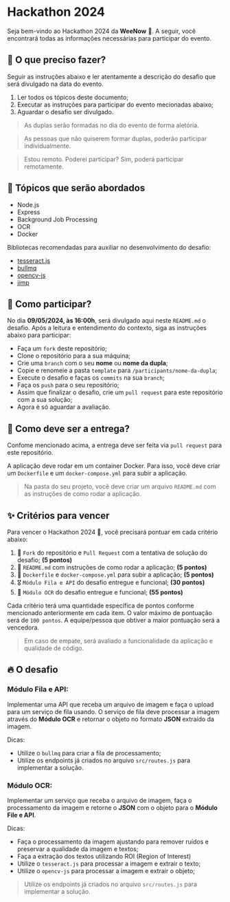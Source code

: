 # Hackathon 2024

Seja bem-vindo ao Hackathon 2024 da **WeeNow** 🚀. A seguir, você encontrará todas as informações necessárias para participar do evento.

## 📌 O que preciso fazer?

Seguir as instruções abaixo e ler atentamente a descrição do desafio que será divulgado na data do evento.

1. Ler todos os tópicos deste documento;
2. Executar as instruções para participar do evento mecionadas abaixo;
3. Aguardar o desafio ser divulgado.

> As duplas serão formadas no dia do evento de forma aletória.

> As pessoas que não quiserem formar duplas, poderão participar individualmente.

> Estou remoto. Poderei participar? Sim, poderá participar remotamente.

## 📄 Tópicos que serão abordados

- Node.js
- Express
- Background Job Processing
- OCR
- Docker

Bibliotecas recomendadas para auxiliar no desenvolvimento do desafio:

- [tesseract.js](https://www.npmjs.com/package/tesseract.js)
- [bullmq](https://bullmq.io/)
- [opencv-js](https://www.npmjs.com/package/@techstark/opencv-js)
- [jimp](https://www.npmjs.com/package/jimp)

## 📜 Como participar?

No dia **09/05/2024, às 16:00h**, será divulgado aqui neste `README.md` o desafio. Após a leitura e entendimento do contexto, siga as instruções abaixo para participar:

- Faça um `fork` deste repositório;
- Clone o repositório para a sua máquina;
- Crie uma `branch` com o seu **nome** ou **nome da dupla**;
- Copie e renomeie a pasta `template` para `/participants/nome-da-dupla`;
- Execute o desafio e faças os `commits` na sua `branch`;
- Faça os `push` para o seu repositório;
- Assim que finalizar o desafio, crie um `pull request` para este repositório com a sua solução;
- Agora é só aguardar a avaliação.

## 🚨 Como deve ser a entrega?

Confome mencionado acima, a entrega deve ser feita via `pull request` para este repositório.

A aplicação deve rodar em um container Docker. Para isso, você deve criar um `Dockerfile` e um `docker-compose.yml` para subir a aplicação.

> Na pasta do seu projeto, você deve criar um arquivo `README.md` com as instruções de como rodar a aplicação.

## ✨ Critérios para vencer

Para vencer o Hackathon 2024 🚀, você precisará pontuar em cada critério abaixo:

1. 🐙 `Fork` do repositório e `Pull Request` com a tentativa de solução do desafio; **(5 pontos)**
2. 📜 `README.md` com instruções de como rodar a aplicação; **(5 pontos)**
3. 🐋 `Dockerfile` e `docker-compose.yml` para subir a aplicação; **(5 pontos)**
4. 🎖️ `Módulo Fila e API` do desafio entregue e funcional; **(30 pontos)**
5. 🤴 `Módulo OCR` do desafio entregue e funcional; **(55 pontos)**

Cada critério terá uma quantidade específica de pontos conforme mencionado anteriormente em cada item. O valor máximo de pontuação será de `100 pontos`. A equipe/pessoa que obtiver a maior pontuação será a vencedora.

> Em caso de empate, será avaliado a funcionalidade da aplicação e qualidade de código.

## 🔥 O desafio

### Módulo Fila e API: 

Implementar uma API que receba um arquivo de imagem e faça o upload para um serviço de fila usando. O serviço de fila deve processar a imagem através do **Módulo OCR** e retornar o objeto no formato **JSON** extraído da imagem.

Dicas:

- Utilize o `bullmq` para criar a fila de processamento;
- Utilize os endpoints já criados no arquivo `src/routes.js` para implementar a solução.

### Módulo OCR: 

Implementar um serviço que receba o arquivo de imagem, faça o processamento da imagem e retorne o **JSON** com o objeto para o **Módulo File e API**.

Dicas:

- Faça o processamento da imagem ajustando para remover ruídos e preservar a qualidade da imagem e textos;
- Faça a extração dos textos utilizando ROI (Region of Interest)
- Utilize o `tesseract.js` para processar a imagem e extrair o texto;
- Utilize o `opencv-js` para processar a imagem e extrair o objeto;

> Utilize os endpoints já criados no arquivo `src/routes.js` para implementar a solução.


